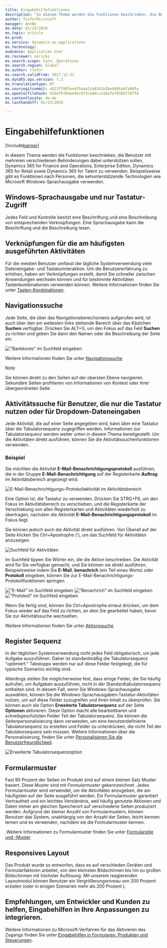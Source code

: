 ```yaml
---
title: Eingabehilfefunktionen
description: "In diesem Thema werden die Funktionen beschrieben, die Benutzer mit mehreren verschiedenen Behinderungen dabei unterstützen sollen, Dynamics 365 for Finance and Operations, Enterprise Edition, Dynamics 365 for Retail sowie Dynamics 365 for Talent zu verwenden."
author: TLeforMicrosoft
manager: AnnBe
ms.date: 01/23/2018
ms.topic: article
ms.prod: 
ms.service: dynamics-ax-applications
ms.technology: 
audience: Application User
ms.reviewer: sericks
ms.search.scope: Core, Operations
ms.search.region: Global
ms.author: tlefor
ms.search.validFrom: 2017-12-31
ms.dyn365.ops.version: 7.3
ms.translationtype: HT
ms.sourcegitcommit: a523ff097eedf9a4a2cb0341b3be9d05abfa09fa
ms.openlocfilehash: 42b4f670dee95c073ce8dcca16afef83bbf78ff8
ms.contentlocale: de-de
ms.lasthandoff: 01/23/2018

---
```


# <a name="accessibility-features"></a>Eingabehilfefunktionen

[!include[banner](../includes/banner.md)]

In diesem Thema werden die Funktionen beschrieben, die Benutzer mit mehreren verschiedenen Behinderungen dabei unterstützen sollen, Dynamics 365 for Finance and Operations, Enterprise Edition, Dynamics 365 for Retail sowie Dynamics 365 for Talent zu verwenden. Beispielsweise gibt es Funktionen nach Personen, die sehunterstützende Technologien wie Microsoft Windows-Sprachausgabe verwenden.

## <a name="windows-narrator-and-keyboard-only-access"></a>Windows-Sprachausgabe und nur Tastatur-Zugriff

Jedes Feld und Kontrolle besitzt eine Beschriftung und eine Beschreibung von entsprechenden Verknüpfungen. Eine Sprachausgabe kann die Beschriftung und die Beschreibung lesen.

## <a name="shortcuts-for-the-most-frequently-performed-actions"></a>Verknüpfungen für die am häufigsten ausgeführten Aktivitäten

Für die meisten Benutzer umfasst die tägliche Systemverwendung viele Dateneingabe- und Tastaturinteraktion. Um die Benutzererfahrung zu erhöhen, haben wir Verknüpfungen erstellt, damit Sie schneller zwischen Anwendungen wechseln können und für bestimmte Aktivitäten Tastenkombinationen verwenden können. Weitere Informationen finden Sie unter [Tasten-Kombinationen](shortcut-keys.md).

## <a name="navigation-search"></a>Navigationssuche

Jede Seite, die über das Navigationsbereichsmenü aufgerufen wird, ist auch über den am weitesten links stehende Bereich über das Kästchen **Suchen** verfügbar. Drücken Sie ALT+G, um den Fokus auf das Feld **Suchen** zu richten und geben Sie dann den Namen oder die Beschreibung der Seite ein.

!["Bankkonto" im Suchfeld eingeben](media/6d08b0be32808221023e2aa92d69fd70.png)

Weitere Informationen finden Sie unter [Navigationssuche](navigation-search.md)

> [!NOTE]
> Sie können direkt zu den Seiten auf der obersten Ebene navigieren. Sekundäre Seiten profitieren von Informationen von Kontext oder ihrer übergeordneten Seite.

## <a name="action-search-for-keyboard-only-users-or-for-heads-down-data-entry"></a>Aktivitätssuche für Benutzer, die nur die Tastatur nutzen oder für Dropdown-Dateneingaben

Jede Aktivität, die auf einer Seite angegeben wird, kann über eine Tastatur über die Tabulatorsequenz zugegriffen werden. Informationen zur Tabulatorsequenz werden weiter unten in diesem Thema bereitgestellt. Um die Aktivitäten direkt ausführen, können Sie die Aktivitätssuchenfunktionen verwenden.

### <a name="example"></a>Beispiel

Sie möchten die Aktivität **E-Mail-Benachrichtigungsprotokoll** ausführen, die in der Gruppe **E-Mail-Benachrichtigung** auf der Registerkarte **Auftrag** im Aktivitätsbereich angezeigt wird.

![E-Mail-Benachrichtigungs-Protokollaktivität im Aktivitätsbereich](media/f0d78399e7fafcd85ded1cd1e3d34f3c.jpg)

Eine Option ist, die Tastatur zu verwenden. Drücken Sie STRG+F6, um den Fokus im Aktivitätsbereich zu verschieben, und die Registerkarte der Verschiebung von allen Registerkarten und Aktivitäten wiederholt zu übertragen, nachdem die Aktivität **E-Mail-Benachrichtigungsprotokoll** im Fokus liegt.

Sie können jedoch auch die Aktivität direkt ausführen. Von Überall auf der Seite klicken Sie Ctrl+Apostrophe ('), um das Suchfeld für Aktivitäten anzuzeigen.

![Suchfeld für Aktivitäten](media/80f7e8c5ac412fdf2c8a12f7728f135a.jpg)

Im Suchfeld tippen Sie Wörter ein, die die Aktion beschreiben. Die Aktivität wird für Sie verfügbar gemacht, und Sie können sie direkt ausführen. Beispielsweise indem Sie **E-Mail**, **benachrich** (ein Teil eines Worts) oder **Protokoll** eingeben, können Sie zur E-Mail-Benachrichtigungs-Protokollfunktionen springen.

!["E-Mail" im Suchfeld eingeben](media/image4.png) !["Benachrich" im Suchfeld eingeben](media/image5.png) !["Protokoll" im Suchfeld eingeben](media/image6.png)

Wenn Sie fertig sind, können Sie Ctrl+Apostrophe erneut drücken, um dem Fokus wieder auf das Feld zu richten, an dem Sie gearbeitet haben, bevor Sie zur Aktivitätssuche wechselten.

Weitere Informationen finden Sie unter [Aktionssuche](action-search.md)

## <a name="tab-sequence"></a>Register Sequenz

In der täglichen Systemverwendung nicht jedes Feld obligatorisch, um jede Aufgabe auszuführen. Daher ist standardmäßig die Tabulatorsequenz "optimiert." Tabstopps werden nur auf diese Felder festgelegt, die für typische Szenarios wichtig sind.

Allerdings stellen Sie möglicherweise fest, dass einige Felder, die Sie häufig aufrufen, um Aufgaben auszuführen, nicht in der Standardtabulatorsequenz enthalten sind. In diesem Fall, wenn Sie Windows-Sprachausgabe auswählen, können Sie die Windows-Sprachausgaben-Tastatur-Aktivitäten nutzen, um auf diese Felder zuzugreifen und ihren Inhalt zu überprüfen. Sie können auch die Option **Erweiterte Tabulatorsequenz** auf der Seite **Optionen** aktivieren. Diese Option macht alle bearbeitbaren und schreibgeschützten Felder Teil der Tabulatorsequenz. Sie können die Seitenpersonalisierung dann verwenden, um eine benutzerdefinierte Tabulatorsequenz zu erstellen und Felder zu unterdrücken, die nicht Teil der Tabulatorsequenz sein müssen. Weitere Informationen über die Personalisierung, finden Sie unter [Personalisieren Sie die Benutzerfreundlichkeit](personalize-user-experience.md).

![Erweiterte Tabulatorsequenzoption](media/8c0f12bbb3f26032997ef0ba95d89b6a.png)

## <a name="form-patterns"></a>Formularmuster

Fast 90 Prozent der Seiten im Produkt sind auf einem kleinen Satz Muster basiert. Diese Muster sind mit *Formularmuster* gekennzeichnet. Jedes Formularmuster wird verwendet, um die Aktivitäten anzugeben, die am häufigsten auf der Seite ausgeführt werden. Ein Formularmuster garantiert Vertrautheit und ein leichtes Verständnis, weil häufig genutzte Aktionen und Daten immer am gleichen Speicherort auf verschiedene Seiten produziert werden. Aufgrund der kleiner Anzahl von Formularmustern, können Benutzer das System, unabhängig von der Anzahl der Seiten, leicht kennen lernen und es verwenden, nachdem sie die Formularmuster kennen.

.Weitere Informationen zu Formularmuster finden Sie unter [Formularstile und -Muster](../../dev-itpro/user-interface/form-styles-patterns.md)

## <a name="responsive-layout"></a>Responsives Layout

Das Produkt wurde so entworfen, dass es auf verschieden Geräten und Formularfaktoren arbeitet, von den kleinsten Bildschirmen bis hin zu großen Bildschirmen mit höchster Auflösung. Mit unserem reagierenden Layoutmodul können Benutzer ein Vergrößerungsniveau von 200 Prozent erzielen (oder in einigen Szenarien mehr als 200 Prozent ).

## <a name="guidance-to-help-developers-and-customers-incorporate-accessible-thinking-in-their-customizations"></a>Empfehlungen, um Entwickler und Kunden zu helfen, Eingabehilfen in Ihre Anpassungen zu integrieren.

Weitere Informationen zu Microsoft-Verfahren für das Aktivieren des Zugangs finden Sie unter [Eingabehilfen in Formularen, Produkten und Steuerungen](../../dev-itpro/user-interface/enable-accessibility.md).

